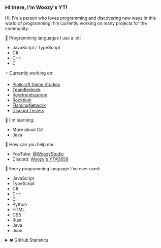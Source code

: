 ### Hi there, I'm Woozy's YT!

Hi, I'm a person who loves programming and discovering new ways in this world of programming! I'm currently working on many projects for the community.

🎥 Programming languages I use a lot:
- JavaScript / TypeScript
- C#
- C++
- C

⭐ Currently working on:
- [Piolicraft Game Studios](https://github.com/PiolicraftGameStudios)
- [TeamBedrock](https://www.youtube.com/@santigatojr)
- [Keretrendszerem](https://github.com/Keretrendszerem)
- [Rocktium](https://github.com/rocktiumbot)
- [FlamingNetwork](https://github.com/FlamingNW)
- [Discord Testers](https://github.com/discordtesters)

🧭 I'm learning:
- More about C#
- Java

🌱 How can you help me: 
- YouTube: [@WoozyStudio](https://www.youtube.com/@WoozyStudio)
- Discord: [Woozy's YT#2656](https://discord.com/users/869583777884667964)

🍄 Every programming language I've ever used:
- JavaScript
- TypeScript
- C#
- C++
- C
- Python
- HTML
- CSS
- Rust
- Java
- Json

<details>
  <summary>🍀 GitHub Statistics</summary> 
  <img src="https://github-readme-stats.vercel.app/api/top-langs/?username=woozystudio&layout=compact&theme=gotham&langs_count=10&hide_border=true" />
  <img src="https://github-readme-stats.vercel.app/api?username=woozystudio&count_private=true&show_icons=true&theme=gotham&hide_border=true" />
  <img src="https://github-readme-streak-stats.herokuapp.com/?user=woozystudio&theme=gotham&hide_border=true" />
</details>
